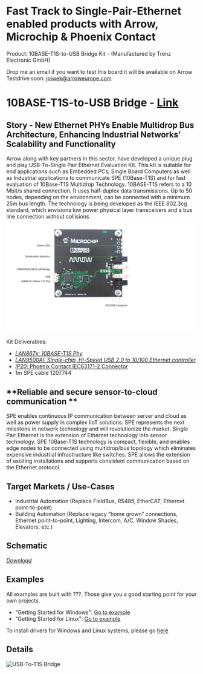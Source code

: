 # Fast Track to Single-Pair-Ethernet enabled products with Arrow, Microchip & Phoenix Contact
Product: 10BASE-T1S-to-USB Bridge Kit - (Manufactured by Trenz Electronic GmbH)

Drop me an email if you want to test this board it will be available on Arrow Testdrive soon: jpiwek@arroweurope.com

**10BASE-T1S-to-USB Bridge** - [Link](https://)
====================================================

**Story - New Ethernet PHYs Enable Multidrop Bus Architecture, Enhancing Industrial Networks’ Scalability and Functionality**
------------------------
Arrow along with key partners in this sector, have developed a unique plug and play USB-To-Single Pair Ethernet Evaluation Kit. This kit is suitable for end applications such as Embedded PCs, Single Board Computers as well as Industrial applications to communicate SPE (10Base-T1S) and for fast evaluation of 10Base-T1S Multidrop Technology.
10BASE-T1S refers to a 10 Mbit/s shared connection. It uses half-duplex data transmissions. Up to 50 nodes, depending on the environment, can be connected with a minimum 25m bus length. The technology is being developed as the IEEE 802.3cg standard, which envisions low power physical layer transceivers and a bus line connection without collisions

![10BASE-T1S-to-USB Bridge](images/onepager.png)

Kit Deliverables:
  - [*LAN867x: 10BASE-T1S Phy*](doc/00003919.pdf)
  - [*LAN9500AI: Single-chip, Hi-Speed USB 2.0 to 10/100 Ethernet controller*](https://www.microchip.com/wwwproducts/en/LAN9500A#additional-features)
  - [*IP20*: Phoenix Contact IEC63171-2 Connector](https://www.phoenixcontact.com/online/portal/at?1dmy&urile=wcm%3Apath%3A/atde/web/main/products/technology_pages/subcategory_pages/Single_pair_ethernet/52214e58-5f89-4493-b2fa-96873d7e97c3)
  - 1m SPE cable 1207744
  


**Reliable and secure sensor-to-cloud communication **
------------------------
SPE enables continuous IP communication between server and cloud as well as power supply in complex IIoT solutions. SPE represents the next milestone in network technology and will revolutionize the market. 
Single Pair Ethernet is the extension of Ethernet technology into sensor technology. SPE 10Base-T1S technology is compact, flexible, and enables edge nodes to be connected using multidrop/bus topology which eliminates expensive industrial infrastructure like switches. SPE allows the extension of existing installations and supports consistent communication based on the Ethernet protocol. 

 **Target Markets / Use-Cases**
------------------------
  - Industrial Automation (Replace FieldBus, RS485, EtherCAT, Ethernet point-to-point)
  - Building Automation (Replace legacy “home grown” connections, Ethernet point-to-point, Lighting, Intercom, A/C, Window Shades, Elevators, etc.)

**Schematic**
------------------------
[*Download*](doc/Schematic_AIS20019_10BASE-T1S_USB_Interface_Phoenix_Contact_V1.0.0.PDF)

**Examples**
------------------------
All examples are built with ???. Those give you a good starting point for your own projects.
  - "Getting Started for Windows": [Go to example](https://github.com/jpiwek/usb_t1s_bridge/tree/main/software/install/README.md#installtion-windows)
  - "Getting Started for Linux":  [Go to example](https://github.com/jpiwek/usb_t1s_bridge/tree/main/software/install/README.md#installtion-linux)

To install drivers for Windows and Linux systems, please go [here](https://github.com/jpiwek/usb_t1s_bridge/tree/main/software/install/README.md)

**Details**
------------------------

![USB-To-T1S Bridge](images/overview.png)

